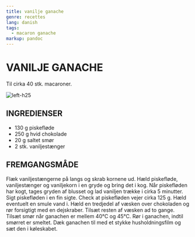```yaml
---
title: vanilje ganache
genre: recettes
lang: danish
tags:
  - macaron ganache
markup: pandoc
---
```


# VANILJE GANACHE

Til cirka 40 stk. macaroner.

![](/home/fred/.repo/traductions/recettes/images/macaron_vanille.jpg "left-h25")

## INGREDIENSER

- 130 g piskefløde
- 250 g hvid chokolade
- 20 g saltet smør
- 2 stk. vaniljestænger

## FREMGANGSMÅDE

Flæk vaniljestængerne på langs og skrab kornene ud.
Hæld piskefløde, vaniljestænger og vaniljekorn i en gryde og bring det i kog.
Når piskefløden har kogt, tages gryden af blusset og lad vaniljen trække i cirka 5 minutter.
Sigt piskefløden i en fin sigte.
Check at piskefløden vejer cirka 125 g.
Hæld eventuelt en smule vand i.
Hæld en tredjedel af væsken over chokoladen og rør forsigtigt med en dejskraber.
Tilsæt resten af væsken ad to gange.
Tilsæt smør når ganachen er mellem 40°C og 45°C.
Rør i ganachen, indtil smørret er smeltet.
Dæk ganachen til med et stykke husholdningsfilm og sæt den i køleskabet.

